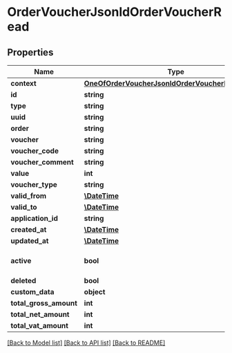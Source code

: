 # OrderVoucherJsonldOrderVoucherRead

## Properties
Name | Type | Description | Notes
------------ | ------------- | ------------- | -------------
**context** | [**OneOfOrderVoucherJsonldOrderVoucherReadContext**](OneOfOrderVoucherJsonldOrderVoucherReadContext.md) |  | [optional] 
**id** | **string** |  | [optional] 
**type** | **string** |  | [optional] 
**uuid** | **string** |  | [optional] 
**order** | **string** |  | 
**voucher** | **string** |  | 
**voucher_code** | **string** |  | [optional] 
**voucher_comment** | **string** |  | [optional] 
**value** | **int** |  | [optional] 
**voucher_type** | **string** |  | [optional] 
**valid_from** | [**\DateTime**](\DateTime.md) |  | [optional] 
**valid_to** | [**\DateTime**](\DateTime.md) |  | [optional] 
**application_id** | **string** |  | [optional] 
**created_at** | [**\DateTime**](\DateTime.md) |  | [optional] 
**updated_at** | [**\DateTime**](\DateTime.md) |  | [optional] 
**active** | **bool** |  | [optional] [default to true]
**deleted** | **bool** |  | [optional] 
**custom_data** | **object** |  | [optional] 
**total_gross_amount** | **int** |  | [optional] 
**total_net_amount** | **int** |  | [optional] 
**total_vat_amount** | **int** |  | [optional] 

[[Back to Model list]](../../README.md#documentation-for-models) [[Back to API list]](../../README.md#documentation-for-api-endpoints) [[Back to README]](../../README.md)

